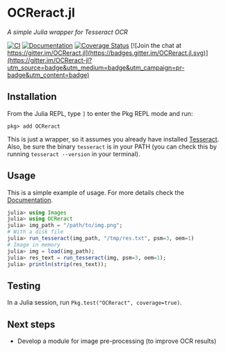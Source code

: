 # OCReract.jl

*A simple Julia wrapper for Tesseract OCR*

[![CI](https://github.com/leferrad/OCReract.jl/actions/workflows/CI.yml/badge.svg)](https://github.com/leferrad/OCReract.jl/actions/workflows/CI.yml)
[![Documentation](https://img.shields.io/badge/docs-dev-blue.svg)](https://leferrad.github.io/OCReract.jl/dev)
[![Coverage Status](https://codecov.io/gh/leferrad/OCReract.jl/branch/master/graph/badge.svg)](https://codecov.io/gh/leferrad/OCReract.jl)
[![Join the chat at https://gitter.im/OCReract.jl](https://badges.gitter.im/OCReract.jl.svg)](https://gitter.im/OCReract-jl?utm_source=badge&utm_medium=badge&utm_campaign=pr-badge&utm_content=badge)

## Installation

From the Julia REPL, type `]` to enter the Pkg REPL mode and run:

```julia-repl
pkg> add OCReract
```

This is just a wrapper, so it assumes you already have installed [Tesseract](https://tesseract-ocr.github.io/tessdoc/Installation.html). Also, be sure the binary `tesseract` is in your PATH (you can check this by running `tesseract --version` in your terminal).

## Usage

This is a simple example of usage. For more details check the [Documentation](https://leferrad.github.io/OCReract.jl/dev).

```julia
julia> using Images
julia> using OCReract
julia> img_path = "/path/to/img.png";
# With a disk file
julia> run_tesseract(img_path, "/tmp/res.txt", psm=3, oem=1)
# Image in memory
julia> img = load(img_path);
julia> res_text = run_tesseract(img, psm=3, oem=1);
julia> println(strip(res_text));
```

## Testing

In a Julia session, run `Pkg.test("OCReract", coverage=true)`.

## Next steps

- Develop a module for image pre-processing (to improve OCR results)
